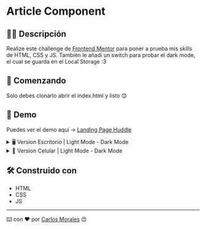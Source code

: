 # Article Component

## ✍🏻 Descripción

Realize este challenge de [Frontend Mentor](https://www.frontendmentor.io/) para poner a prueba mis skills de HTML, CSS y JS.
También le añadi un switch para probar el dark mode, el cual se guarda en el Local Storage :3

## 🚀 Comenzando

Solo debes clonarlo abrir el index.html y listo 😊

## 🎨 Demo

Puedes ver el demo aquí → [Landing Page Huddle](https://cjosue15.github.io/landing-page-huddle/)

<details>

<summary>🖥 Version Escritorio | Light Mode - Dark Mode</summary>

![](./examples/desktop-light.png)

![](./examples/desktop-dark.png)

</details>

<details>

<summary>📱 Version Celular | Light Mode - Dark Mode</summary>

![](./examples/movil-light.png)

![](./examples/movil-dark.png)

</details>

## 🛠️ Construido con

-   HTML
-   CSS
-   JS

---

⌨️ con ❤️ por [Carlos Morales](https://github.com/cjosue15) 😊
